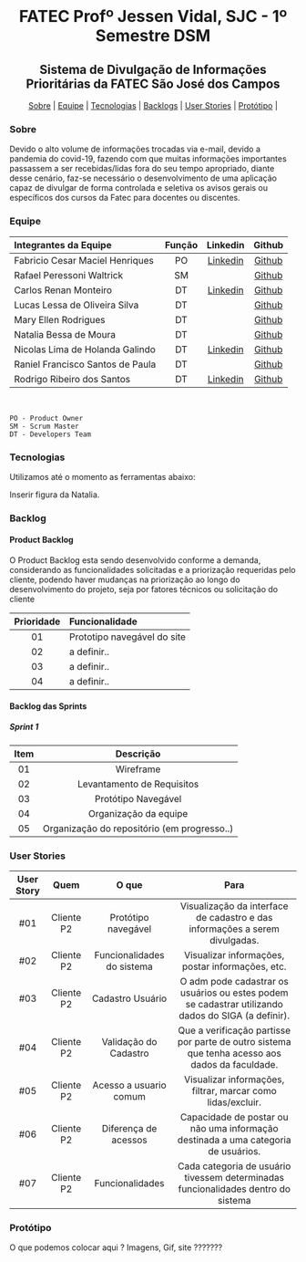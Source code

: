 <br id="topo">

<h1 align="center"> FATEC Profº Jessen Vidal, SJC - 1º Semestre DSM </h1>
<h2 align="center">Sistema de Divulgação de Informações Prioritárias da FATEC São José dos Campos </h2>
<p align="center">
    <a href="#sobre">Sobre</a> | 
    <a href="#equipe">Equipe</a> |
    <a href="#tec">Tecnologias</a> |
    <a href="#back">Backlogs</a> | 
    <a href="#stories">User Stories</a> | 
    <a href="#prototipo">Protótipo</a> | 
 
</p>

<div id='sobre'>
    <h3>Sobre</h3> 

Devido o alto volume de informações trocadas via e-mail, devido a pandemia do covid-19, fazendo com que muitas informações importantes passassem a ser recebidas/lidas fora do seu tempo apropriado, diante desse cenário, faz-se necessário o desenvolvimento de uma aplicação capaz de divulgar de forma controlada e seletiva os avisos gerais ou específicos dos cursos da Fatec para docentes ou discentes.
</div>

<div id='equipe'>
    <h3>Equipe</h3>

Integrantes da Equipe | Função | Linkedin | Github|
:--------- | :------: | :-------: | :-------:
Fabricio Cesar Maciel Henriques | PO | [Linkedin](https://www.linkedin.com/in/fabricio-logistica/) | [Github](https://github.com/fabriciosept80)
Rafael Peressoni Waltrick | SM | <!--[Linkedin](https://www.linkedin.com/in/joaomarcosoliveiraa/) -->|  [Github](https://github.com/rafawaltrick)
Carlos Renan Monteiro | DT | [Linkedin](https://www.linkedin.com/in/carlos-renan-monteiro-49a6a0164/) | [Github](https://github.com/Ocarlosmonteiro)
Lucas Lessa de Oliveira Silva | DT | <!--[Linkedin](https://www.linkedin.com/in/monique-carniello-511ba61b6/)--> | [Github](https://github.com/qLessa)
Mary Ellen Rodrigues | DT | <!--[Linkedin](https://www.linkedin.com/in/otavioferraronigpane) -->| [Github](https://github.com/marynhaSjc)
Natalia Bessa de Moura | DT | <!--[Linkedin](https://www.linkedin.com/in/rafael-roberto-lopes/) -->| [Github](https://github.com/lirabessa)
Nicolas Lima de Holanda Galindo | DT | [Linkedin](https://www.linkedin.com/in/nicolas-lima-2a75a3220/) | [Github](https://github.com/Nicolas734)   
Raniel Francisco Santos de Paula | DT |<!-- [Linkedin](https://www.linkedin.com/in/thiago-henrique-ferreira-2499a41a8/)--> | [Github](https://github.com/Raniel-Santos) 
Rodrigo Ribeiro dos Santos | DT | [Linkedin](https://www.linkedin.com/in/rodrigo-ribeiro-5008211b8/) | [Github](https://github.com/rodrigoribeiro027)  
<br>

`PO - Product Owner`<br>
`SM - Scrum Master`<br>
`DT - Developers Team`  

</div>

<div id='tec'>
    <h3>Tecnologias</h3>

Utilizamos até o momento as ferramentas abaixo:

Inserir figura da Natalia.
</div>


<div id='back'>
    <h3>Backlog</h3>
        <h4>Product Backlog</h4>

O Product Backlog esta sendo desenvolvido conforme a demanda, considerando as funcionalidades solicitadas e a priorização requeridas pelo cliente, podendo haver mudanças na priorização ao longo do desenvolvimento do projeto, seja por fatores técnicos ou solicitação do cliente

 |Prioridade| Funcionalidade |
:---------: | :------ | 
01 | Prototipo navegável do site | 
02 | a definir.. |
03 | a definir.. |
04 | a definir.. |
  
    
<h4>Backlog das Sprints</h4>
    <h5>Sprint 1</h5>
    

| Item | Descrição                                     |
| :--: | :-------------------------------------------: |
|  01  | Wireframe                                     | 
|  02  | Levantamento de Requisitos                    |
|  03  | Protótipo Navegável                           |
|  04  | Organização da equipe                         |
|  05  | Organização do repositório (em progresso..)   |


 <div id='stories'>
     <h3>User Stories</h3>
     

| User Story |     Quem      |         O que               |                                         Para                                                         |
| :--------: | :-----------: | :-------------------------: | :---------------------------------------------------------------------------------------------------:| 
|    #01     |   Cliente P2  |  Protótipo navegável        |   Visualização da interface de cadastro e das informações a serem divulgadas.                        |
|    #02     |   Cliente P2  |  Funcionalidades do sistema |   Visualizar informações, postar informações, etc.                                                   |
|    #03     |   Cliente P2  |  Cadastro Usuário           |   O adm pode cadastrar os usuários ou estes podem se cadastrar utilizando dados do SIGA (a definir). |  
|    #04     |   Cliente P2  |  Validação do Cadastro      |   Que a verificação partisse por parte de outro sistema que tenha acesso aos dados da faculdade.     |
|    #05     |   Cliente P2  |  Acesso a usuario comum     |   Visualizar informações, filtrar, marcar como lidas/excluir.                                        |
|    #06     |   Cliente P2  |  Diferença de acessos       |   Capacidade de postar ou não uma informação destinada a uma categoria de usuários.                  |
|    #07     |   Cliente P2  |  Funcionalidades            |   Cada categoria de usuário tivessem determinadas funcionalidades dentro do sistema                  |

 
</div>    
    
<div id=prototipo>
    <h3>Protótipo</h3>    

   O que podemos colocar aqui ? Imagens, Gif, site ??????? 
    
    
</div>

 




